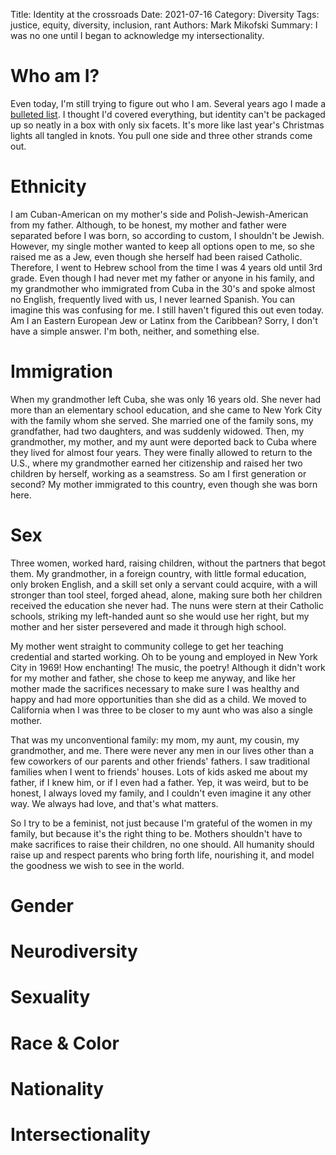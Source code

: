 Title: Identity at the crossroads
Date: 2021-07-16
Category: Diversity
Tags: justice, equity, diversity, inclusion, rant
Authors: Mark Mikofski
Summary: I was no one until I began to acknowledge my intersectionality.

# Who am I?

Even today, I'm still trying to figure out who I am. Several years ago I made a [bulleted list](https://poquitopicante.blogspot.com/p/about-me.html). I thought I'd covered everything, but identity can't be packaged up so neatly in a box with only six facets. It's more like last year's Christmas lights all tangled in knots. You pull one side and three other strands come out.

# Ethnicity

I am Cuban-American on my mother's side and Polish-Jewish-American from my father. Although, to be honest, my mother and father were separated before I was born, so according to custom, I shouldn't be Jewish. However, my single mother wanted to keep all options open to me, so she raised me as a Jew, even though she herself had been raised Catholic. Therefore, I went to Hebrew school from the time I was 4 years old until 3rd grade. Even though I had never met my father or anyone in his family, and my grandmother who immigrated from Cuba in the 30's and spoke almost no English, frequently lived with us, I never learned Spanish. You can imagine this was confusing for me. I still haven't figured this out even today. Am I an Eastern European Jew or Latinx from the Caribbean? Sorry, I don't have a simple answer. I'm both, neither, and something else.

# Immigration

When my grandmother left Cuba, she was only 16 years old. She never had more than an elementary school education, and she came to New York City with the family whom she served. She married one of the family sons, my grandfather, had two daughters, and was suddenly widowed. Then, my grandmother, my mother, and my aunt were deported back to Cuba where they lived for almost four years. They were finally allowed to return to the U.S., where my grandmother earned her citizenship and raised her two children by herself, working as a seamstress. So am I first generation or second? My mother immigrated to this country, even though she was born here.

# Sex

Three women, worked hard, raising children, without the partners that begot them. My grandmother, in a foreign country, with little formal education, only broken English, and a skill set only a servant could acquire, with a will stronger than tool steel, forged ahead, alone, making sure both her children received the education she never had. The nuns were stern at their Catholic schools, striking my left-handed aunt so she would use her right, but my mother and her sister persevered and made it through high school.

My mother went straight to community college to get her teaching credential and started working. Oh to be young and employed in New York City in 1969! How enchanting! The music, the poetry! Although it didn't work for my mother and father, she chose to keep me anyway, and like her mother made the sacrifices necessary to make sure I was healthy and happy and had more opportunities than she did as a child. We moved to California when I was three to be closer to my aunt who was also a single mother.

That was my unconventional family: my mom, my aunt, my cousin, my grandmother, and me. There were never any men in our lives other than a few coworkers of our parents and other friends' fathers. I saw traditional families when I went to friends' houses. Lots of kids asked me about my father, if I knew him, or if I even had a father. Yep, it was weird, but to be honest, I always loved my family, and I couldn't even imagine it any other way. We always had love, and that's what matters.

So I try to be a feminist, not just because I'm grateful of the women in my family, but because it's the right thing to be. Mothers shouldn't have to make sacrifices to raise their children, no one should. All humanity should raise up and respect parents who bring forth life, nourishing it, and model the goodness we wish to see in the world.

# Gender

# Neurodiversity

# Sexuality

# Race & Color

# Nationality

# Intersectionality